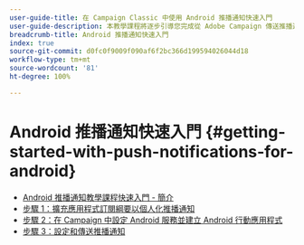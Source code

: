 ```yaml
---
user-guide-title: 在 Campaign Classic 中使用 Android 推播通知快速入門
user-guide-description: 本教學課程將逐步引導您完成從 Adobe Campaign 傳送推播通知到 Android 應用程式的步驟。
breadcrumb-title: Android 推播通知快速入門
index: true
source-git-commit: d0fc0f9009f090af6f2bc366d199594026044d18
workflow-type: tm+mt
source-wordcount: '81'
ht-degree: 100%

---
```



# Android 推播通知快速入門 {#getting-started-with-push-notifications-for-android}

+ [Android 推播通知教學課程快速入門 - 簡介](/help/tutorial-getting-started-with-push-notifications-for-android/introduction.md)
+ [步驟 1：擴充應用程式訂閱綱要以個人化推播通知](/help/tutorial-getting-started-with-push-notifications-for-android/extending-the-app-subscription-schema.md)
+ [步驟 2：在 Campaign 中設定 Android 服務並建立 Android 行動應用程式](/help/tutorial-getting-started-with-push-notifications-for-android/configuring-an-android-service-in-campaign.md)
+ [步驟 3：設定和傳送推播通知](/help/tutorial-getting-started-with-push-notifications-for-android/configuring-and-sending-push-notifications.md)
